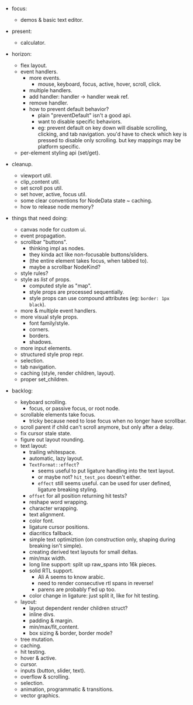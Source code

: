 - focus:
    - demos & basic text editor.

- present:
    - calculator.

- horizon:
    - flex layout.
    - event handlers.
        - more events.
            - mouse, keyboard, focus, active, hover, scroll, click.
        - multiple handlers.
        - add handler: handler -> handler weak ref.
        - remove handler.
        - how to prevent default behavior?
            - plain "preventDefault" isn't a good api.
            - want to disable specific behaviors.
            - eg: prevent default on key down will disable scrolling, clicking, and tab navigation. you'd have to check which key is pressed to disable only scrolling. but key mappings may be platform specific.
    - per-element styling api (set/get).

- cleanup.
    - viewport util.
    - clip_content util.
    - set scroll pos util.
    - set hover, active, focus util.
    - some clear conventions for NodeData state ~ caching.
    - how to release node memory?


- things that need doing:
    - canvas node for custom ui.
    - event propagation.
    - scrollbar "buttons".
        - thinking impl as nodes.
        - they kinda act like non-focusable buttons/sliders.
        - (the entire element takes focus, when tabbed to).
        - maybe a scrollbar NodeKind?
    - style rules?
    - style as *list* of props.
        - computed style as "map".
        - style props are processed sequentially.
        - style props can use compound attributes (eg: `border: 1px black`).
    - more & multiple event handlers.
    - more visual style props.
        - font family/style.
        - corners.
        - borders.
        - shadows.
    - more input elements.
    - structured style prop repr.
    - selection.
    - tab navigation.
    - caching (style, render children, layout).
    - proper set_children.


- backlog:
    - keyboard scrolling.
        - focus, or passive focus, or root node.
    - scrollable elements take focus.
        - tricky because need to lose focus when no longer have scrollbar.
    - scroll parent if child can't scroll anymore, but only after a delay.
    - fix cursor stale state.
    - figure out layout rounding.
    - text layout:
        - trailing whitespace.
        - automatic, lazy layout.
        - `TextFormat::effect`?
            - seems useful to put ligature handling into the text layout.
            - or maybe not? `hit_test_pos` doesn't either.
            - `effect` still seems useful. can be used for user defined, ligature breaking styling.
        - `offset` for all position returning hit tests?
        - reshape word wrapping.
        - character wrapping.
        - text alignment.
        - color font.
        - ligature cursor positions.
        - diacritics fallback.
        - simple text optimiztion (on construction only, shaping during breaking isn't simple).
        - creating derived text layouts for small deltas.
        - min/max width.
        - long line support: split up raw_spans into 16k pieces.
        - solid RTL support.
            - Ali A seems to know arabic.
            - need to render consecutive rtl spans in reverse!
            - parens are probably f'ed up too.
        - color change in ligature: just split it, like for hit testing.
    - layout:
        - layout dependent render children struct?
        - inline divs.
        - padding & margin.
        - min/max/fit_content.
        - box sizing & border, border mode?
    - tree mutation.
    - caching.
    - hit testing.
    - hover & active.
    - cursor.
    - inputs (button, slider, text).
    - overflow & scrolling.
    - selection.
    - animation, programmatic & transitions.
    - vector graphics.



